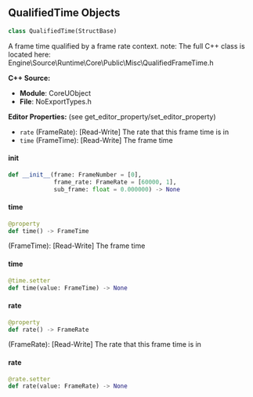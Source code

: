 ## QualifiedTime Objects

```python
class QualifiedTime(StructBase)
```

A frame time qualified by a frame rate context.
note: The full C++ class is located here: Engine\Source\Runtime\Core\Public\Misc\QualifiedFrameTime.h

**C++ Source:**

- **Module**: CoreUObject
- **File**: NoExportTypes.h

**Editor Properties:** (see get_editor_property/set_editor_property)

- ``rate`` (FrameRate):  [Read-Write] The rate that this frame time is in
- ``time`` (FrameTime):  [Read-Write] The frame time

<a id="unreal.QualifiedTime.__init__"></a>

#### __init__

```python
def __init__(frame: FrameNumber = [0],
             frame_rate: FrameRate = [60000, 1],
             sub_frame: float = 0.000000) -> None
```

<a id="unreal.QualifiedTime.time"></a>

#### time

```python
@property
def time() -> FrameTime
```

(FrameTime):  [Read-Write] The frame time

<a id="unreal.QualifiedTime.time"></a>

#### time

```python
@time.setter
def time(value: FrameTime) -> None
```

<a id="unreal.QualifiedTime.rate"></a>

#### rate

```python
@property
def rate() -> FrameRate
```

(FrameRate):  [Read-Write] The rate that this frame time is in

<a id="unreal.QualifiedTime.rate"></a>

#### rate

```python
@rate.setter
def rate(value: FrameRate) -> None
```

<a id="unreal.Quat4f"></a>